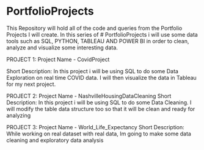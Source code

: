 # PortfolioProjects
This Repository will hold all of the code and queries from the Portfolio Projects I will create.
In this series of # PortfolioProjects i will use some data tools such as SQL, PYTHON, TABLEAU AND POWER BI in order to clean, analyze and visualize some interesting data.

PROJECT 1:
Project Name - CovidProject

Short Description: In this project i will be using SQL to do some Data Exploration on real time COVID data. 
I will then visualize the data in Tableau for my next project.

PROJECT 2:
Project Name - NashvilleHousingDataCleaning
Short Description: In this project i will be using SQL to do some Data Cleaning. I will modify the table data structure too so that it will be clean and ready for analyzing

PROJECT 3: Project Name - World_Life_Expectancy
Short Description: While working on real dataset with real data, Im going to make some data cleaning and exploratory data analysis
